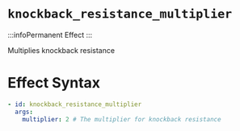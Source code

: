 # `knockback_resistance_multiplier`
:::infoPermanent Effect
:::

Multiplies knockback resistance

# Effect Syntax
```yaml
- id: knockback_resistance_multiplier
  args:
    multiplier: 2 # The multiplier for knockback resistance
```
